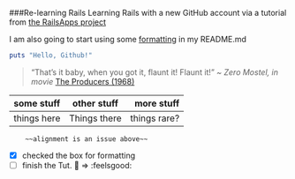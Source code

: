 ###Re-learning Rails
 Learning Rails with a new GitHub account via a tutorial from [the RailsApps project](https://tutorials.railsapps.org/)

 I am also going to start using some [formatting](https://help.github.com/articles/working-with-advanced-formatting/) in my README.md


```ruby
puts "Hello, Github!"
```

> “That’s it baby, when you got it, flaunt it! Flaunt it!”
*~ Zero Mostel, in movie* [The Producers (1968)](http://www.imdb.com/title/tt0063462/)

| some stuff   |  other stuff   |     more stuff|
| :---         |     :---:      |          ---: |
| things here  | Things there   | things rare?  |
        ~~alignment is an issue above~~       

- [x] checked the box for formatting
- [ ] finish the Tut. :thought_balloon: => :feelsgood:
